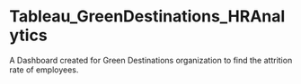 # Tableau_GreenDestinations_HRAnalytics
A Dashboard created for Green Destinations organization to find the attrition rate of employees. 
